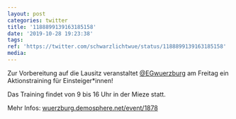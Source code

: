 ```yaml
---
layout: post
categories: twitter
title: '1188899139163185158'
date: '2019-10-28 19:23:38'
tags: 
ref: 'https://twitter.com/schwarzlichtwue/status/1188899139163185158'
media:
---
```

Zur Vorbereitung auf die Lausitz veranstaltet [@EGwuerzburg](https://twitter.com/EGwuerzburg) am Freitag ein Aktionstraining für Einsteiger\*innen!

Das Training findet von 9 bis 16 Uhr in der Mieze statt.



Mehr Infos: [wuerzburg.demosphere.net/event/1878](https://wuerzburg.demosphere.net/event/1878) 

